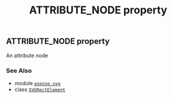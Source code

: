 ﻿---
title: ATTRIBUTE_NODE property
second_title: Aspose.SVG for Python via .NET API References
description: 
type: docs
weight: 490
url: /python-net/aspose.svg/svgrectelement/attribute_node/
is_root: false
---

## ATTRIBUTE_NODE property


An attribute node

### See Also
* module [`aspose.svg`](../../)
* class [`SVGRectElement`](/svg/python-net/aspose.svg/svgrectelement)
